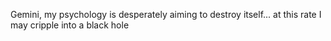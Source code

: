 Gemini, my psychology is desperately aiming to destroy itself... at this rate I may cripple into a black hole